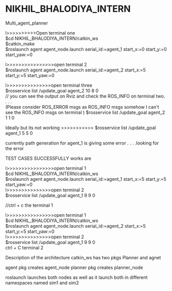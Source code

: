 # NIKHIL_BHALODIYA_INTERN
Multi_agent_planner


l>>>>>>>>>>Open terminal one                                                                                                     
$cd NIKHIL_BHALODIYA_INTERN/catkin_ws                                                                                                   
$catkin_make                                                                                                                             
$roslaunch agent agent_node.launch serial_id:=agent_1 start_x:=0 start_y:=0 start_yaw:=0                                               

l>>>>>>>>>>>>>>>>open terminal 2                                                                                           
$roslaunch agent agent_node.launch serial_id:=agent_2 start_x:=5 start_y:=5 start_yaw:=0                             

l>>>>>>>>>>>>>>>open terminal three                                                                              
$rosservice list /update_goal agent_2 10 8 0                                                                     
// you can see the output on Rviz and check the ROS_INFO on terminal two. . . .                                  
(Please consider ROS_ERROR msgs as ROS_INFO msgs somehow I can't see the ROS_INFO msgs on terminal )
$rosservice list /update_goal agent_2 1 1 0 

Ideally but its not working >>>>>>>>>>> $rosservice list /update_goal agent_1 5 5 0 

currently path generation for agent_1 is giving some error . . . .looking for the error




TEST CASES SUCCESSFULLY works are

l>>>>>>>>>>>>>>>>open terminal 1                                                                                             
$cd NIKHIL_BHALODIYA_INTERN/catkin_ws     
$roslaunch agent agent_node.launch serial_id:=agent_1 start_x:=5 start_y:=5 start_yaw:=0                                   
l>>>>>>>>>>>>>>>open terminal 2                                                                                           
$rosservice list /update_goal agent_1 9 9 0                                                                                   

//ctrl + c the terminal 1                                          

l>>>>>>>>>>>>>>>>open terminal 1           
$cd NIKHIL_BHALODIYA_INTERN/catkin_ws     
$roslaunch agent agent_node.launch serial_id:=agent_2 start_x:=5 start_y:=5 start_yaw:=0                                     
l>>>>>>>>>>>>>>>open terminal 2                                                                                               
$rosservice list /update_goal agent_1 9 9 0                                                                                                                                                                                              
ctrl + C terminal 2





Description of the architecture
catkin_ws has two pkgs
Planner and agnet 

agent pkg creates agent_node
planner pkg creates planner_node

roslaunch launches both nodes as well as it launch both in different namespaces named sim1 and sim2



